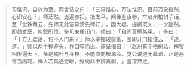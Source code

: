 
> 习惟识，自以为至。同舍诘之曰：​「三界惟心，万法惟识。目前万象摐然，心识安在？​」师茫然。遂遍参扣，抵太平，闻佛鉴夜参，举赵州柏树子话，至「觉铁觜云，先师无此语莫谤先师好」​，因大疑。提撕既久，一夕豁然。即趋丈室，拟叙所悟。鉴见来便闭门。师曰：​「和尚莫瞒某甲。​」鉴曰：​「十方无壁落，何不入门来？​」师以拳擉破窗纸，鉴即开门掐住云：​「道。道。​」师以两手捧鉴头，作口啐而出。遂呈偈曰：​「赵州有个柏树话，禅客相传遍天下。多是摘叶与寻枝，不能直向根源会。觉公说道无此语，正是恶言当面骂。禅人若具通方眼，好向此中辨真假。​」鉴深然之。
